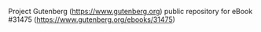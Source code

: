 Project Gutenberg (https://www.gutenberg.org) public repository for eBook #31475 (https://www.gutenberg.org/ebooks/31475)
